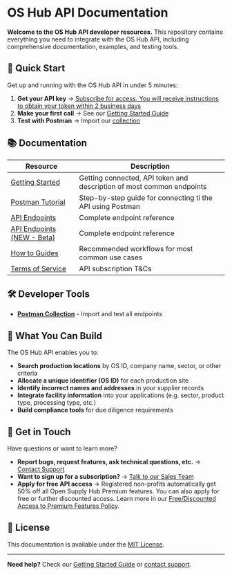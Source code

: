 # OS Hub API Documentation

**Welcome to the OS Hub API developer resources.** This repository contains everything you need to integrate with the OS Hub API, including comprehensive documentation, examples, and testing tools.

## 🚀 Quick Start

Get up and running with the OS Hub API in under 5 minutes:

1. **Get your API key** → [Subscribe for access. You will receive instructions to obtain your token within 2 business days](https://info.opensupplyhub.org/api)
2. **Make your first call** → See our [Getting Started Guide](https://info.opensupplyhub.org/resources/api-documentation)
3. **Test with Postman** → Import our [collection](TBD)

## 📚 Documentation

| Resource | Description |
|----------|-------------|
| [Getting Started](https://info.opensupplyhub.org/resources/api-documentation) | Getting connected, API token and description of most common endpoints |
| [Postman Tutorial](https://info.opensupplyhub.org/resources/how-to-use-os-hub-api) | Step-by-step guide for connecting ti the API using Postman |
| [API Endpoints](https://opensupplyhub.org/api/docs/) | Complete endpoint reference |
| [API Endpoints (NEW - Beta)](https://opensupplyhub.github.io/open-supply-hub-api-docs/) | Complete endpoint reference |
| [How to Guides](https://github.com/opensupplyhub/open-supply-hub-api-examples/tree/main/how_to) | Recommended workflows for most common use cases |
| [Terms of Service](https://info.opensupplyhub.org/resources/api-terms-of-service) | API subscription T&Cs |

## 🛠️ Developer Tools

- **[Postman Collection](postman/)** - Import and test all endpoints

## 🌟 What You Can Build

The OS Hub API enables you to:
- **Search production locations** by OS ID, company name, sector, or other criteria
- **Allocate a unique identifier (OS ID)** for each production site
- **Identify incorrect names and addresses** in your supplier records
- **Integrate facility information** into your applications (e.g. sector, product type, processing type, etc.)
- **Build compliance tools** for due diligence requirements

## 🤝 Get in Touch

Have questions or want to learn more?

- **Report bugs, request features, ask technical questions, etc.** → [Contact Support](https://info.opensupplyhub.org/contact-us)
- **Want to sign up for a subscription?** → [Talk to our Sales Team](https://share.hsforms.com/1eLsrTVNORKS2m0Wk1gWzlQbujql)
- **Apply for free API access** → Registered non-profits automatically get 50% off all Open Supply Hub Premium features. You can also apply for free or further discounted access. Learn more in our [Free/Discounted Access to Premium Features Policy](https://info.opensupplyhub.org/governance-policies).

## 📄 License

This documentation is available under the [MIT License](LICENSE).

---

**Need help?** Check our [Getting Started Guide](https://info.opensupplyhub.org/resources/api-documentation) or [contact support](mailto:support@opensupplyhub.org).




